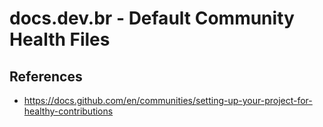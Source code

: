 # docs.dev.br - Default Community Health Files

## References

* https://docs.github.com/en/communities/setting-up-your-project-for-healthy-contributions
